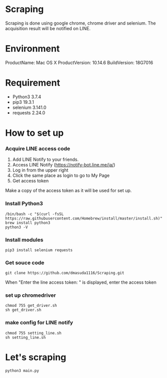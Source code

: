 # Scraping

Scraping is done using google chrome, chrome driver and selenium.
The acquisition result will be notified on LINE.

# Environment

ProductName:	Mac OS X
ProductVersion:	10.14.6
BuildVersion:	18G7016

# Requirement

* Python3 3.7.4
* pip3 19.3.1
* selenium 3.141.0
* requests 2.24.0

# How to set up

### Acquire LINE access code

1. Add LINE Notify to your friends.
2. Access LINE Notify (https://notify-bot.line.me/ja/)
4. Log in from the upper right
5. Click the same place as login to go to My Page
6. Get access token

Make a copy of the access token as it will be used for set up.

### Install Python3

```
/bin/bash -c "$(curl -fsSL https://raw.githubusercontent.com/Homebrew/install/master/install.sh)"
brew install python3
python3 -V
```

### Install modules

```
pip3 install selenium requests
```

### Get souce code
```
git clone https://github.com/dmasuda1116/Scraping.git
```
When "Enter the line access token: " is displayed, enter the access token

### set up chromedriver

```
chmod 755 get_driver.sh
sh get_driver.sh
```

### make config for LINE notify

```
chmod 755 setting_line.sh
sh setting_line.sh
```



# Let's scraping
```
python3 main.py
```



